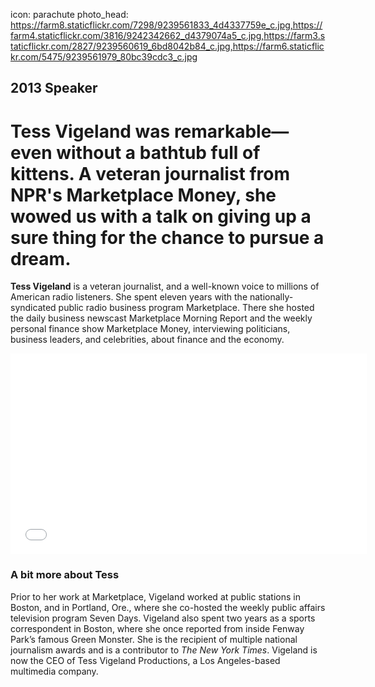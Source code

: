icon: parachute
photo_head: https://farm8.staticflickr.com/7298/9239561833_4d4337759e_c.jpg,https://farm4.staticflickr.com/3816/9242342662_d4379074a5_c.jpg,https://farm3.staticflickr.com/2827/9239560619_6bd8042b84_c.jpg,https://farm6.staticflickr.com/5475/9239561979_80bc39cdc3_c.jpg

## 2013 Speaker

# Tess Vigeland was remarkable—even without a bathtub full of kittens. A veteran journalist from NPR's Marketplace Money, she wowed us with a talk on giving up a sure thing for the chance to pursue a dream.

<div class="line-canvas"></div>

**Tess Vigeland** is a veteran journalist, and a well-known voice to millions of American radio listeners. She spent eleven years with the nationally-syndicated public radio business program Marketplace. There she hosted the daily business newscast Marketplace Morning Report and the weekly personal finance show Marketplace Money, interviewing politicians, business leaders, and celebrities, about finance and the economy.

<div class="line-canvas"></div>

<iframe src="//player.vimeo.com/video/71523426?byline=0&amp;portrait=0&amp;color=adbf27" width="570" height="321" frameborder="0" webkitallowfullscreen mozallowfullscreen allowfullscreen></iframe>

<div class="line-canvas"></div>

### A bit more about Tess

Prior to her work at Marketplace, Vigeland worked at public stations in Boston, and in Portland, Ore., where she co-hosted the weekly public affairs television program Seven Days. Vigeland also spent two years as a sports correspondent in Boston, where she once reported from inside Fenway Park’s famous Green Monster. She is the recipient of multiple national journalism awards and is a contributor to *The New York Times*. Vigeland is now the CEO of Tess Vigeland Productions, a Los Angeles-based multimedia company.
